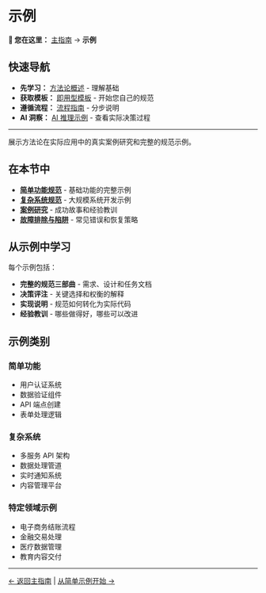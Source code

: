 # 示例

<!-- 导航元数据 -->
<!-- 部分：示例 | 级别：参考 | 先决条件：methodology/README.md -->
<!-- 相关：templates/README.md, process/README.md, ai-reasoning/examples.md -->

**📍 您在这里：** [主指南](../../README.md) → **示例**

## 快速导航
- **先学习：** [方法论概述](../methodology/README.md) - 理解基础
- **获取模板：** [即用型模板](../templates/README.md) - 开始您自己的规范
- **遵循流程：** [流程指南](../process/README.md) - 分步说明
- **AI 洞察：** [AI 推理示例](../ai-reasoning/examples.md) - 查看实际决策过程

---

展示方法论在实际应用中的真实案例研究和完整的规范示例。

## 在本节中

- **[简单功能规范](simple-feature-spec.md)** - 基础功能的完整示例
- **[复杂系统规范](complex-system-spec.md)** - 大规模系统开发示例  
- **[案例研究](case-studies.md)** - 成功故事和经验教训
- **[故障排除与陷阱](troubleshooting-pitfalls.md)** - 常见错误和恢复策略

## 从示例中学习

每个示例包括：
- **完整的规范三部曲** - 需求、设计和任务文档
- **决策评注** - 关键选择和权衡的解释
- **实现说明** - 规范如何转化为实际代码
- **经验教训** - 哪些做得好，哪些可以改进

## 示例类别

### 简单功能
- 用户认证系统
- 数据验证组件
- API 端点创建
- 表单处理逻辑

### 复杂系统
- 多服务 API 架构
- 数据处理管道
- 实时通知系统
- 内容管理平台

### 特定领域示例
- 电子商务结账流程
- 金融交易处理
- 医疗数据管理
- 教育内容交付

---

[← 返回主指南](../../README.md) | [从简单示例开始 →](simple-feature-spec.md)